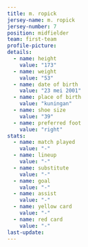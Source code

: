 ```yaml
---
title: m. ropick
jersey-name: m. ropick
jersey-number: 7
position: midfielder
team: first-team
profile-picture:
details:
  - name: height
    value: "173"
  - name: weight
    value: "53"
  - name: date of birth
    value: "23 mei 2001"
  - name: place of birth
    value: "kuningan"
  - name: shoe size
    value: "39"
  - name: preferred foot
    value: "right"
stats:
  - name: match played
    value: "-"
  - name: lineup
    value: "-"
  - name: substitute
    value: "-"
  - name: goal
    value: "-"
  - name: assist
    value: "-"
  - name: yellow card
    value: "-"
  - name: red card
    value: "-"
last-update:
---
```

